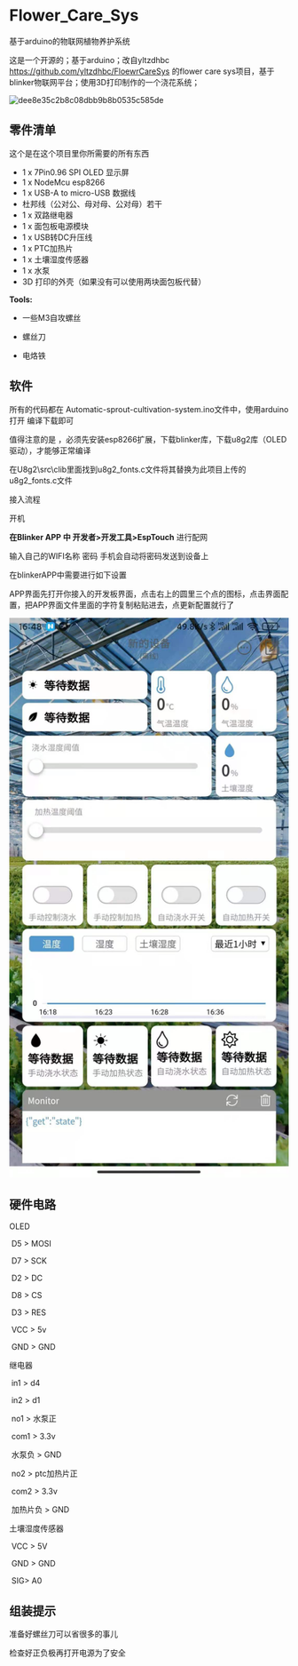 # Flower_Care_Sys
基于arduino的物联网植物养护系统

这是一个开源的；基于arduino；改自yltzdhbc https://github.com/yltzdhbc/FloewrCareSys 的flower care sys项目，基于blinker物联网平台；使用3D打印制作的一个浇花系统；

![dee8e35c2b8c08dbb9b8b0535c585de](https://github.com/ayuyumao/Flower_Care_Sys/tree/main/image)

## 零件清单

这个是在这个项目里你所需要的所有东西

* 1 x 7Pin0.96 SPI OLED 显示屏
* 1 x NodeMcu esp8266
* 1 x USB-A to micro-USB 数据线
* 杜邦线（公对公、母对母、公对母）若干
* 1 x 双路继电器
* 1 x 面包板电源模块
* 1 x USB转DC升压线
* 1 x PTC加热片
* 1 x 土壤湿度传感器
* 1 x 水泵
* 3D 打印的外壳（如果没有可以使用两块面包板代替）

**Tools:**

* 一些M3自攻螺丝

* 螺丝刀

* 电烙铁

## 软件

所有的代码都在 Automatic-sprout-cultivation-system.ino文件中，使用arduino打开 编译下载即可

值得注意的是 ，必须先安装esp8266扩展，下载blinker库，下载u8g2库（OLED驱动），才能够正常编译

在U8g2\src\clib里面找到u8g2_fonts.c文件将其替换为此项目上传的u8g2_fonts.c文件

接入流程 

开机 

**在Blinker APP 中 开发者>开发工具>EspTouch** 进行配网

输入自己的WIFI名称 密码 手机会自动将密码发送到设备上

在blinkerAPP中需要进行如下设置

APP界面先打开你接入的开发板界面，点击右上的圆里三个点的图标，点击界面配置，把APP界面文件里面的字符复制粘贴进去，点更新配置就行了

![5c4d4d6fc2615cfc313afc1930a4258](\image\5c4d4d6fc2615cfc313afc1930a4258.jpg)

## 硬件电路

OLED 

​	 D5      >     MOSI

​     D7      >     SCK

​     D2      >     DC

​     D8      >     CS 

​     D3      >     RES

​	VCC	>	5v

​	GND	>	GND

继电器

​	in1	>		d4

​	in2	>		d1

​	no1	>	水泵正

​	com1	>	3.3v

​	水泵负	>	GND

​	no2	>	ptc加热片正

​	com2	>	3.3v

​	加热片负	>	GND

土壤湿度传感器

​      VCC      >     5V

​      GND      >     GND

​      SIG>     A0

## 组装提示

准备好螺丝刀可以省很多的事儿

检查好正负极再打开电源为了安全
